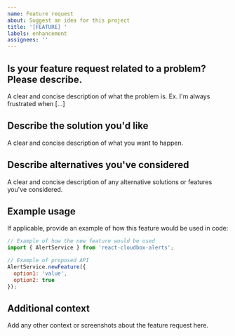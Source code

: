 ```yaml
---
name: Feature request
about: Suggest an idea for this project
title: '[FEATURE] '
labels: enhancement
assignees: ''
---
```


## Is your feature request related to a problem? Please describe.
A clear and concise description of what the problem is. Ex. I'm always frustrated when [...]

## Describe the solution you'd like
A clear and concise description of what you want to happen.

## Describe alternatives you've considered
A clear and concise description of any alternative solutions or features you've considered.

## Example usage
If applicable, provide an example of how this feature would be used in code:

```jsx
// Example of how the new feature would be used
import { AlertService } from 'react-cloudbox-alerts';

// Example of proposed API
AlertService.newFeature({
  option1: 'value',
  option2: true
});
```

## Additional context
Add any other context or screenshots about the feature request here.
